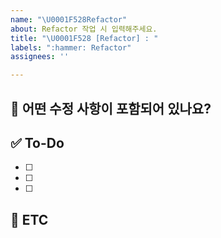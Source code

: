 ```yaml
---
name: "\U0001F528Refactor"
about: Refactor 작업 시 입력해주세요.
title: "\U0001F528 [Refactor] : "
labels: ":hammer: Refactor"
assignees: ''

---
```


<!-- 제목은 : 뒤에 작성해주세요.  -->
<!-- ex) 🔨[Refactor] : 코드 구조 개선  -->
<!-- 현재 작성 템플릿은 테스트 중이라 언제든 피드백 주세요 -->

## 💚 어떤 수정 사항이 포함되어 있나요?

## ✅ To-Do

- [ ]
- [ ]
- [ ]

## 🍧 ETC
